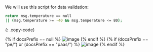 We will use this script for data validation:

```bash
return msg.temperature == null
|| (msg.temperature >= -40 && msg.temperature <= 80);
```
{: .copy-code}

{% if docsPrefix == null %}
![image](/images/user-guide/rule-engine-2-0/tutorials/getting-started/script-config-tbel-ce.png)
{% endif %}
{% if (docsPrefix == "pe/") or (docsPrefix == "paas/") %}
![image](/images/user-guide/rule-engine-2-0/tutorials/getting-started/script-config-tbel-pe.png)
{% endif %}